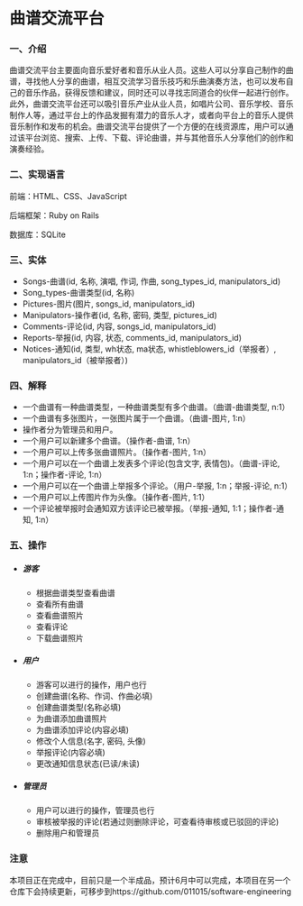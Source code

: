 # 曲谱交流平台

### 一、介绍

曲谱交流平台主要面向音乐爱好者和音乐从业人员。这些人可以分享自己制作的曲谱，寻找他人分享的曲谱，相互交流学习音乐技巧和乐曲演奏方法，也可以发布自己的音乐作品，获得反馈和建议，同时还可以寻找志同道合的伙伴一起进行创作。此外，曲谱交流平台还可以吸引音乐产业从业人员，如唱片公司、音乐学校、音乐制作人等，通过平台上的作品发掘有潜力的音乐人才，或者向平台上的音乐人提供音乐制作和发布的机会。曲谱交流平台提供了一个方便的在线资源库，用户可以通过该平台浏览、搜索、上传、下载、评论曲谱，并与其他音乐人分享他们的创作和演奏经验。

### 二、实现语言

前端：HTML、CSS、JavaScript

后端框架：Ruby on Rails

数据库：SQLite

### 三、实体

- Songs-曲谱(id, 名称, 演唱, 作词, 作曲, song_types_id, manipulators_id)
- Song_types-曲谱类型(id, 名称)
- Pictures-图片(图片, songs_id, manipulators_id)
- Manipulators-操作者(id, 名称, 密码, 类型, pictures_id)
- Comments-评论(id, 内容, songs_id, manipulators_id)
- Reports-举报(id, 内容, 状态, comments_id, manipulators_id)
- Notices-通知(id, 类型, wh状态, ma状态, whistleblowers_id（举报者）, manipulators_id（被举报者）)

### 四、解释

- 一个曲谱有一种曲谱类型，一种曲谱类型有多个曲谱。（曲谱-曲谱类型, n:1）
- 一个曲谱有多张图片，一张图片属于一个曲谱。（曲谱-图片, 1:n）
- 操作者分为管理员和用户。
- 一个用户可以新建多个曲谱。（操作者-曲谱, 1:n）
- 一个用户可以上传多张曲谱照片。（操作者-图片, 1:n）
- 一个用户可以在一个曲谱上发表多个评论(包含文字, 表情包)。（曲谱-评论, 1:n；操作者-评论, 1:n）
- 一个用户可以在一个曲谱上举报多个评论。（用户-举报, 1:n；举报-评论, n:1）
- 一个用户可以上传图片作为头像。（操作者-图片, 1:1）
- 一个评论被举报时会通知双方该评论已被举报。（举报-通知, 1:1；操作者-通知, 1:n）

### 五、操作

- ##### 游客

  - 根据曲谱类型查看曲谱
  - 查看所有曲谱
  - 查看曲谱照片
  - 查看评论
  - 下载曲谱照片

- ##### 用户

  - 游客可以进行的操作，用户也行
  - 创建曲谱(名称、作词、作曲必填)
  - 创建曲谱类型(名称必填)
  - 为曲谱添加曲谱照片
  - 为曲谱添加评论(内容必填)
  - 修改个人信息(名字, 密码, 头像)
  - 举报评论(内容必填)
  - 更改通知信息状态(已读/未读)
  
- ##### 管理员

  - 用户可以进行的操作，管理员也行
  - 审核被举报的评论(若通过则删除评论，可查看待审核或已驳回的评论)
  - 删除用户和管理员



### 注意

本项目正在完成中，目前只是一个半成品，预计6月中可以完成，本项目在另一个仓库下会持续更新，可移步到https://github.com/011015/software-engineering
